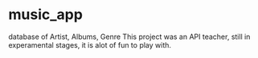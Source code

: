 # music_app
database of Artist, Albums, Genre
This project was an API teacher, still in experamental stages, it is alot of fun to play with.
